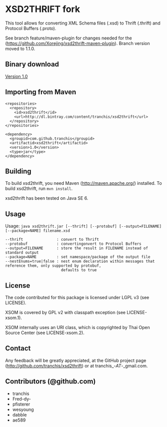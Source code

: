 # XSD2THRIFT fork

This tool allows for converting XML Schema files (.xsd) to Thrift (.thrift) and
Protocol Buffers (.proto).


See branch feature/maven-plugin for changes needed for the (https://github.com/Xorejing/xsd2thrift-maven-plugin). Branch version moved to 1.1.0.
  

## Binary download

[Version 1.0](http://dl.bintray.com/content/tranchis/xsd2thrift/com/github/tranchis/xsd2thrift/1.0/xsd2thrift-1.0-onejar.jar?direct)

## Importing from Maven

    <repositories>
      <repository>
        <id>xsd2thrift</id>
        <url>http://dl.bintray.com/content/tranchis/xsd2thrift</url>
      </repository>
    </repositories>
    
    <dependency>
      <groupid>com.github.tranchis</groupid>
      <artifactid>xsd2thrift</artifactid>
      <version>1.0</version>
      <type>jar</type>
    </dependency>

## Building

To build xsd2thrift, you need Maven (http://maven.apache.org/) installed. To build xsd2thrift, run `mvn install`.

xsd2thrift has been tested on Java SE 6.

## Usage

Usage: `java xsd2thrift.jar [--thrift] [--protobuf] [--output=FILENAME] [--package=NAME] filename.xsd`

    --thrift               : convert to Thrift
    --protobuf             : convertingonvert to Protocol Buffers
    --output=FILENAME      : store the result in FILENAME instead of standard output
    --package=NAME         : set namespace/package of the output file
    --nestEnums=true|false : nest enum declaration within messages that reference them, only supported by protobuf,
                             defaults to true

## License

The code contributed for this package is licensed under LGPL v3 (see LICENSE).

XSOM is covered by GPL v2 with classpath exception (see LICENSE-xsom.1).

XSOM internally uses an URI class, which is copyrighted by Thai Open Source
Center (see LICENSE-xsom.2).

## Contact

Any feedback will be greatly appreciated, at the GitHub project page
(http://github.com/tranchis/xsd2thrift) or at tranchis_-_AT_-_gmail.com.

## Contributors (@github.com)

* tranchis
* Fred-dy-
* pfisterer
* wesyoung
* dabble
* ae589

